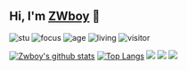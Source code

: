 
## Hi, I'm [ZWboy](http://blog.zwboy.cn) 👋

![stu](https://img.shields.io/badge/stu-BUPT-green)
![focus](https://img.shields.io/badge/focus-cs-brightgreen)
![age](https://img.shields.io/badge/age-24-blue)
![living](https://img.shields.io/badge/living-beijing-3c9)
![visitor](https://page-views.glitch.me/badge?page_id=zwboy97.github.profile)

[![Zwboy's github stats](https://github-readme-stats-one-gray.vercel.app/api?username=ZWboy97&show_icons=true&theme=solarized-dark&line_height=40&count_private=true)](https://profile-summary-for-github.com/user/zwboy97)
[![Top Langs](https://github-readme-stats-one-gray.vercel.app/api/top-langs/?username=ZWboy97&&theme=solarized-dark&show_icons=true&count_private=true)](https://github.com/anuraghazra/github-readme-stats)
![](https://github-profile-summary-cards.vercel.app/api/cards/profile-details?username=zwboy97&theme=solarized_dark)
![](https://github-profile-summary-cards.vercel.app/api/cards/repos-per-language?username=zwboy97&theme=solarized_dark)
![](https://github-profile-summary-cards.vercel.app/api/cards/productive-time?username=ZWboy97&theme=solarized_dark)







